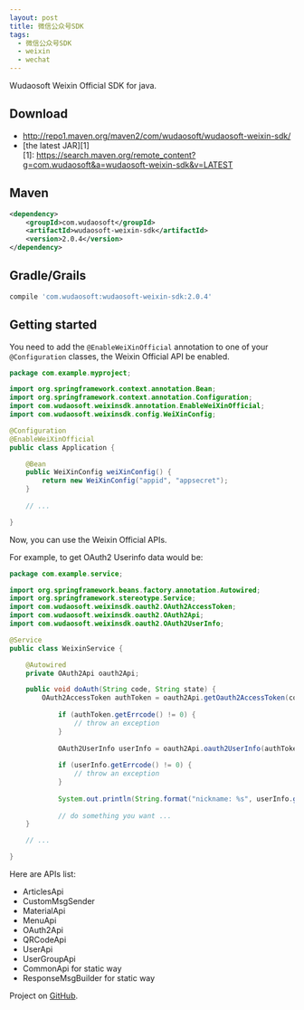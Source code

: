 ```yaml
---
layout: post
title: 微信公众号SDK
tags:
  - 微信公众号SDK
  - weixin
  - wechat
---
```


Wudaosoft Weixin Official SDK for java.

## Download

- <http://repo1.maven.org/maven2/com/wudaosoft/wudaosoft-weixin-sdk/>
- [the latest JAR][1]  
[1]: <https://search.maven.org/remote_content?g=com.wudaosoft&a=wudaosoft-weixin-sdk&v=LATEST><!--more-->

## Maven

```xml
<dependency>
    <groupId>com.wudaosoft</groupId>
    <artifactId>wudaosoft-weixin-sdk</artifactId>
    <version>2.0.4</version>
</dependency>
```
## Gradle/Grails

``` groovy
compile 'com.wudaosoft:wudaosoft-weixin-sdk:2.0.4'
```

## Getting started

You need to add the `@EnableWeiXinOfficial` annotation to one of your `@Configuration` classes, the Weixin Official API be enabled.
```java
package com.example.myproject;

import org.springframework.context.annotation.Bean;
import org.springframework.context.annotation.Configuration;
import com.wudaosoft.weixinsdk.annotation.EnableWeiXinOfficial;
import com.wudaosoft.weixinsdk.config.WeiXinConfig;

@Configuration
@EnableWeiXinOfficial
public class Application {

	@Bean
	public WeiXinConfig weiXinConfig() {
		return new WeiXinConfig("appid", "appsecret");
	}
	
	// ...

}
```

Now, you can use the Weixin Official APIs.

For example, to get OAuth2 Userinfo data would be:
```java
package com.example.service;

import org.springframework.beans.factory.annotation.Autowired;
import org.springframework.stereotype.Service;
import com.wudaosoft.weixinsdk.oauth2.OAuth2AccessToken;
import com.wudaosoft.weixinsdk.oauth2.OAuth2Api;
import com.wudaosoft.weixinsdk.oauth2.OAuth2UserInfo;

@Service
public class WeixinService {

	@Autowired
	private OAuth2Api oauth2Api;

	public void doAuth(String code, String state) {
		OAuth2AccessToken authToken = oauth2Api.getOauth2AccessToken(code);
    	
    		if (authToken.getErrcode() != 0) {
    			// throw an exception
    		}
    	
    		OAuth2UserInfo userInfo = oauth2Api.oauth2UserInfo(authToken.getAccess_token(), authToken.getOpenid(), "zh_CN");
    	
    		if (userInfo.getErrcode() != 0) {
    			// throw an exception
    		}
    	
    		System.out.println(String.format("nickname: %s", userInfo.getNickname()));
    	
    		// do something you want ...
	}

	// ...

}
```

Here are APIs list:
- ArticlesApi
- CustomMsgSender
- MaterialApi
- MenuApi
- OAuth2Api
- QRCodeApi
- UserApi
- UserGroupApi
- CommonApi for static way
- ResponseMsgBuilder for static way


Project on [GitHub](https://github.com/changsoul/wudaosoft-weixin-sdk).
